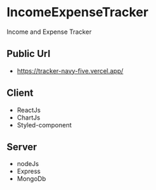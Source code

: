 # IncomeExpenseTracker
Income and Expense Tracker
## Public Url
- https://tracker-navy-five.vercel.app/
## Client
- ReactJs
- ChartJs
- Styled-component

## Server
- nodeJs
- Express
- MongoDb

